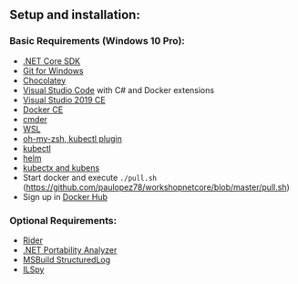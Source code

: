 ## Setup and installation:

### Basic Requirements (Windows 10 Pro):
* [.NET Core SDK](https://www.microsoft.com/net/download/core)
* [Git for Windows](https://git-scm.com/)
* [Chocolatey](https://chocolatey.org/)
* [Visual Studio Code](https://code.visualstudio.com/) with C# and Docker extensions
* [Visual Studio 2019 CE](https://www.visualstudio.com/free-developer-offers/)
* [Docker CE](https://www.docker.com/get-started)
* [cmder](https://cmder.net/)
* [WSL](https://docs.microsoft.com/en-us/windows/wsl/install-win10)
* [oh-my-zsh, kubectl plugin](https://github.com/robbyrussell/oh-my-zsh)
* [kubectl](https://kubernetes.io/docs/tasks/tools/install-kubectl/)
* [helm](https://helm.sh/docs/using_helm/#installing-helm)
* [kubectx and kubens](https://github.com/ahmetb/kubectx)
* Start docker and execute ``./pull.sh`` (https://github.com/paulopez78/workshopnetcore/blob/master/pull.sh)
* Sign up in [Docker Hub](https://hub.docker.com/)

### Optional Requirements:
* [Rider](https://www.jetbrains.com/rider/)
* [.NET Portability Analyzer](http://vsixgallery.com/extension/55d15546-28ca-40dc-af23-dfa503e9c5fe/)
* [MSBuild StructuredLog](https://github.com/KirillOsenkov/MSBuildStructuredLog)
* [ILSpy](http://ilspy.net/)

